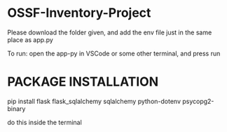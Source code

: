# OSSF-Inventory-Project

Please download the folder given, and add the env file just in the same place as app.py

To run: open the app-py in VSCode or some other terminal, and press run

# PACKAGE INSTALLATION
pip install flask flask_sqlalchemy sqlalchemy python-dotenv psycopg2-binary 

do this inside the terminal

